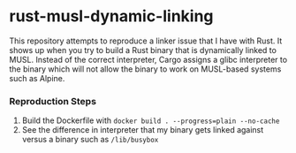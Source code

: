 # rust-musl-dynamic-linking

This repository attempts to reproduce a linker issue that I have with Rust. It shows up when you try to build a Rust binary that is dynamically linked to MUSL. Instead of the correct interpreter, Cargo assigns a glibc interpreter to the binary which will not allow the binary to work on MUSL-based systems such as Alpine.

### Reproduction Steps

1. Build the Dockerfile with `docker build . --progress=plain --no-cache`
2. See the difference in interpreter that my binary gets linked against versus a binary such as `/lib/busybox`
